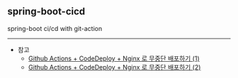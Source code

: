 ## spring-boot-cicd

spring-boot ci/cd with git-action

---

- 참고
  - [Github Actions + CodeDeploy + Nginx 로 무중단 배포하기 (1)](https://wbluke.tistory.com/39)
  - [Github Actions + CodeDeploy + Nginx 로 무중단 배포하기 (2)](https://wbluke.tistory.com/40)

